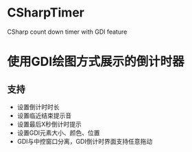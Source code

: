 # CSharpTimer
CSharp count down timer with GDI feature
# 使用GDI绘图方式展示的倒计时器

## 支持
* 设置倒计时时长
* 设置临近结束提示音
* 设置最后X秒倒计时提示
* 设置GDI元素大小、颜色、位置
* GDI与中控窗口分离，GDI倒计时界面支持任意拖动
